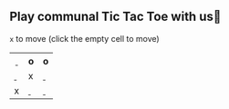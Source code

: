 
## Play communal Tic Tac Toe with us🎲
`x` to move (click the empty cell to move)

 <table>
  <tr>
    <th><a href="https://github.com/liepieshov/liepieshov/issues/new?title=move:xoo-x-x--&template=make-a-move-template.md">&nbsp;</a></th>
    <th>o</th>
    <th>o</th>
  </tr>
  <tr></tr>
  <tr>
    <td><a href="https://github.com/liepieshov/liepieshov/issues/new?title=move:-ooxx-x--&template=make-a-move-template.md">&nbsp;</a></td>
    <td>x</td>
    <td><a href="https://github.com/liepieshov/liepieshov/issues/new?title=move:-oo-xxx--&template=make-a-move-template.md">&nbsp;</a></td>
  </tr>
  <tr></tr>
  <tr>
    <td>x</td>
    <td><a href="https://github.com/liepieshov/liepieshov/issues/new?title=move:-oo-x-xx-&template=make-a-move-template.md">&nbsp;</a></td>
    <td><a href="https://github.com/liepieshov/liepieshov/issues/new?title=move:-oo-x-x-x&template=make-a-move-template.md">&nbsp;</a></td>
  </tr>
</table>


